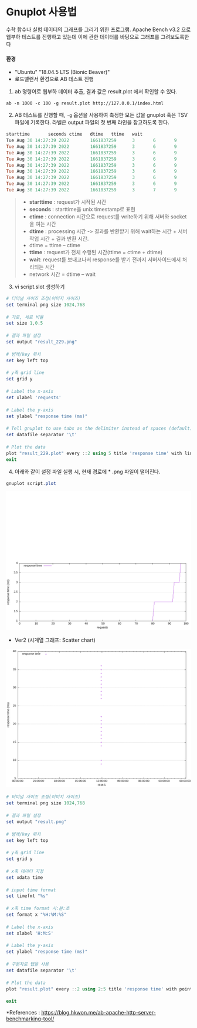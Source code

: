# Gnuplot 사용법

수학 함수나 실험 데이터의 그래프를 그리기 위한 프로그램. Apache Bench v3.2 으로 웹부하 테스트를 진행하고 있는데 이에 관한 데이터를 바탕으로 그래프를 그려보도록한다



#### 환경

- "Ubuntu" "18.04.5 LTS (Bionic Beaver)"
- 로드밸런서 환경으로 AB 테스트 진행





1. ab 명령어로 웹부하 데이터 추출, 결과 값은 result.plot 에서 확인할 수  있다.

```
ab -n 1000 -c 100 -g result.plot http://127.0.0.1/index.html
```



2. AB 테스트를 진행할 때,  `-g` 옵션을 사용하여 측정한 모든 값을 gnuplot 혹은 TSV 파일에 기록한다. 라벨은 output 파일의 첫 번째 라인을 참고하도록 한다.

```powershell
starttime       seconds ctime   dtime   ttime   wait
Tue Aug 30 14:27:39 2022        1661837259      3       6       9       6
Tue Aug 30 14:27:39 2022        1661837259      3       6       9       6
Tue Aug 30 14:27:39 2022        1661837259      3       6       9       6
Tue Aug 30 14:27:39 2022        1661837259      3       6       9       6
Tue Aug 30 14:27:39 2022        1661837259      3       6       9       6
Tue Aug 30 14:27:39 2022        1661837259      3       6       9       6
Tue Aug 30 14:27:39 2022        1661837259      3       6       9       6
Tue Aug 30 14:27:39 2022        1661837259      3       6       9       6
Tue Aug 30 14:27:39 2022        1661837259      3       7       9       7

```



>- **starttime** : request가 시작된 시간
>- **seconds** : starttime을 unix timestamp로 표현
>- **ctime** : connection 시간으로 request를 write하기 위해 서버와 socket을 여는 시간
>- **dtime** :  processing 시간 -> 결과를 반환받기 위해 wait하는 시간 + 서버 작업 시간 + 결과 반환 시간.
>  - dtime = ttime – ctime
>- **ttime** : request가 전체 수행된 시간(ttime = ctime + dtime)
>- **wait**: request를 보내고나서 response를 받기 전까지 서버사이드에서 처리되는 시간
>  - network 시간 = dtime – wait





3. vi script.slot 생성하기

```powershell
# 터미널 사이즈 조정(이미지 사이즈)
set terminal png size 1024,768

# 가로, 세로 비율
set size 1,0.5

# 결과 파일 설정
set output "result_229.png"

# 범례/key 위치
set key left top

# y축 grid line
set grid y

# Label the x-axis
set xlabel 'requests'

# Label the y-axis
set ylabel "response time (ms)"

# Tell gnuplot to use tabs as the delimiter instead of spaces (default)
set datafile separator '\t'

# Plot the data
plot "result_229.plot" every ::2 using 5 title 'response time' with lines
exit

```



4. 아래와 같이 설정 파일 실행 시, 현재 경로에 * .png 파일이 떨어진다.

```powershell
gnuplot script.plot
```



![img](https://github.com/jinsirie/Tools/blob/7274e03c371666e98e0a1d36daac5a3fafd35854/img%20env/result.png)







* Ver2 (시계열 그래프: Scatter chart)

![result_ver2](https://github.com/jinsirie/Tools/blob/7274e03c371666e98e0a1d36daac5a3fafd35854/img%20env/result_ver2.png)

```powershell
# 터미널 사이즈 조정(이미지 사이즈)
set terminal png size 1024,768

# 결과 파일 설정
set output "result.png"

# 범례/key 위치
set key left top

# y축 grid line
set grid y

# x축 데이터 지정
set xdata time

# input time format
set timefmt "%s"

# x축 time format 시:분:초
set format x "%H:%M:%S"

# Label the x-axis
set xlabel 'H:M:S'

# Label the y-axis
set ylabel "response time (ms)"

# 구분자로 탭을 사용
set datafile separator '\t'

# Plot the data
plot "result.plot" every ::2 using 2:5 title 'response time' with points

exit
```
*References : https://blog.hkwon.me/ab-apache-http-server-benchmarking-tool/


